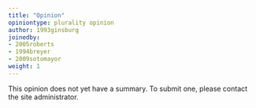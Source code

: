```yaml
---
title: "Opinion"
opiniontype: plurality opinion
author: 1993ginsburg
joinedby:
- 2005roberts
- 1994breyer
- 2009sotomayor
weight: 1
---
```

This opinion does not yet have a summary. To submit one, please contact the site administrator.